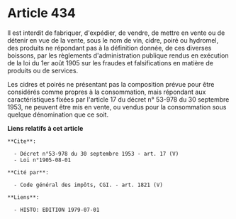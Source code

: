 # Article 434

Il est interdit de fabriquer, d'expédier, de vendre, de mettre en vente ou de détenir en vue de la vente, sous le nom de vin,
cidre, poiré ou hydromel, des produits ne répondant pas à la définition donnée, de ces diverses boissons, par les règlements
d'administration publique rendus en exécution de la loi du 1er août 1905 sur les fraudes et falsifications en matière de
produits ou de services.

Les cidres et poirés ne présentant pas la composition prévue pour être considérés comme propres à la consommation, mais
répondant aux caractéristiques fixées par l'article 17 du décret n° 53-978 du 30 septembre 1953, ne peuvent être mis en
vente, ou vendus pour la consommation sous quelque dénomination que ce soit.

**Liens relatifs à cet article**

	**Cite**:

	  - Décret n°53-978 du 30 septembre 1953 - art. 17 (V)
	  - Loi n°1905-08-01

	**Cité par**:

	  - Code général des impôts, CGI. - art. 1821 (V)

	**Liens**:

	  - HISTO: EDITION 1979-07-01
